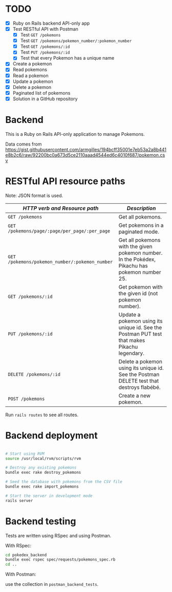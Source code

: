 
# TODO

- [x] Ruby on Rails backend API-only app
- [x] Test RESTful API with Postman
    - [x] Test `GET /pokemons`
    - [x] Test `GET /pokemons/pokemon_number/:pokemon_number`
    - [x] Test `GET /pokemons/:id`
    - [x] Test `PUT /pokemons/:id`
    - [x] Test that every Pokemon has a unique name
- [x] Create a pokemon
- [x] Read pokemons
- [x] Read a pokemon
- [x] Update a pokemon
- [x] Delete a pokemon
- [x] Paginated list of pokemons
- [x] Solution in a GitHub repository

# Backend

This is a Ruby on Rails API-only application to manage Pokemons.

Data comes from https://gist.githubusercontent.com/armgilles/194bcff35001e7eb53a2a8b441e8b2c6/raw/92200bc0a673d5ce2110aaad4544ed6c4010f687/pokemon.csv

# RESTful API resource paths

Note: JSON format is used.

| *HTTP verb and Resource path*                        | *Description* |
| ---                                                  | ---           |
| `GET /pokemons`                                      | Get all pokemons. |
| `GET /pokemons/page/:page/per_page/:per_page`        | Get pokemons in a paginated mode. |
| `GET /pokemons/pokemon_number/:pokemon_number`       | Get all pokemons with the given pokemon number. In the Pokédex, Pikachu has pokemon number 25. |
| `GET /pokemons/:id`                                  | Get pokemon with the given id (not pokemon number). |
| `PUT /pokemons/:id`                                  | Update a pokemon using its unique id. See the Postman PUT test that makes Pikachu legendary. |
| `DELETE /pokemons/:id`                               | Delete a pokemon using its unique id. See the Postman DELETE test that destroys flabébé. |
| `POST /pokemons`                                     | Create a new pokemon. |

Run `rails routes` to see all routes.

# Backend deployment

```bash

# Start using RVM
source /usr/local/rvm/scripts/rvm

# Destroy any existing pokemons
bundle exec rake destroy_pokemons

# Seed the database with pokemons from the CSV file
bundle exec rake import_pokemons

# Start the server in development mode
rails server
```

# Backend testing

Tests are written using RSpec and using Postman.

With RSpec:

```bash
cd pokedex_backend
bundle exec rspec spec/requests/pokemons_spec.rb
cd ..
```

With Postman:

use the collection in `postman_backend_tests`.



